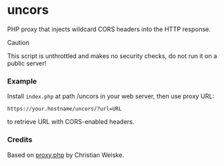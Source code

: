 # uncors

PHP proxy that injects wildcard CORS headers into the HTTP response.

> [!CAUTION]
> This script is unthrottled and makes no security checks, do not run it on a public server!

### Example

Install `index.php` at path /uncors in your web server, then use proxy URL:

    https://your.hostname/uncors/?url=URL

to retrieve URL with CORS-enabled headers.

### Credits

Based on [proxy.php](https://p.cweiske.de/656) by Christian Weiske.
